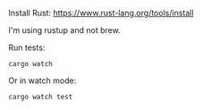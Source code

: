 Install Rust: https://www.rust-lang.org/tools/install

I'm using rustup and not brew.

Run tests:
```
cargo watch
```
Or in watch mode:
```
cargo watch test
```